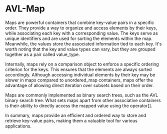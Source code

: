 # AVL-Map
Maps are powerful containers that combine key-value pairs in a specific order. They provide a way to organize and access elements by their keys, while associating each key with a corresponding value. The keys serve as unique identifiers and are used for sorting the elements within the map. Meanwhile, the values store the associated information tied to each key. It's worth noting that the key and value types can vary, but they are grouped together as a pair called value_type.

Internally, maps rely on a comparison object to enforce a specific ordering criterion for the keys. This ensures that the elements are always sorted accordingly. Although accessing individual elements by their key may be slower in maps compared to unordered_map containers, maps offer the advantage of allowing direct iteration over subsets based on their order.

Maps are commonly implemented as binary search trees, such as the AVL binary search tree. What sets maps apart from other associative containers is their ability to directly access the mapped value using the operator[].

In summary, maps provide an efficient and ordered way to store and retrieve key-value pairs, making them a valuable tool for various applications.
